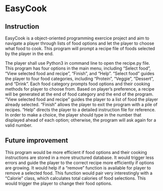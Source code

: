 # EasyCook

## Instruction

EasyCook is a object-oriented programming exercice project and aim to navigate a player through lists of food options and let the
player to choose what food to cook. This program will prompt a recipe file of foods selected by
the player in the end.

The player shall use Python3 in command line to open the recipe.py file. This program has
four options in the main menu, including “Select food”, “View selected food and recipe”,
“Finish”, and “Help”. “Select food” guides the player to four food categories, including
“Protein”, “Veggie”, “Dessert”, and “Drink”. Each food category prompts food options and their
cooking methods for player to choose from. Based on player’s preference, a recipe will be
generated at the end of food category and the end of the program. “View selected food and
recipe” guides the player to a list of food the player already selected. “Finish” allows the player
to exit the program with a pile of recipes. “Help” directs the player to a detailed instruction file
for reference. In order to make a choice, the player should type in the number that displayed
ahead of each option; otherwise, the program will ask again for a valid number.

## Future improvement
This program would be more efficient if food options and their cooking instructions are
stored in a more structured database. It would trigger less errors and guide the player to the
correct recipe more efficiently if options are growing. It would help if a “remove” function is
available for player to remove a selected food. This function would pair very interestingly with a
“Calorie” class, which calculates total calories of food selections. This would trigger the player
to change their food options.

